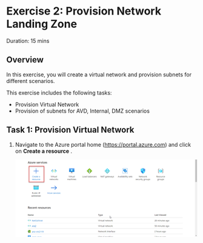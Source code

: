 
# Exercise 2: Provision Network Landing Zone

Duration: 15 mins

## Overview

In this exercise, you will create a virtual network and provision subnets for different scenarios.

This exercise includes the following tasks:

* Provision Virtual Network 
* Provision of subnets for AVD, Internal, DMZ scenarios


## Task 1: Provision Virtual Network 

1. Navigate to the Azure portal home (<https://portal.azure.com>) and click on **Create a resource** .

      ![Portal](media/portal.png)
